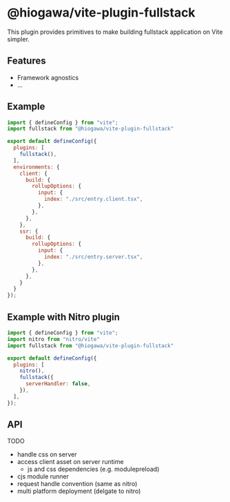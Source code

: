 # @hiogawa/vite-plugin-fullstack

This plugin provides primitives to make building fullstack application on Vite simpler.

## Features

- Framework agnostics
- ...

## Example

```js
import { defineConfig } from "vite";
import fullstack from "@hiogawa/vite-plugin-fullstack"

export default defineConfig({
  plugins: [
    fullstack(),
  ],
  environments: {
    client: {
      build: {
        rollupOptions: {
          input: {
            index: "./src/entry.client.tsx",
          },
        },
      },
    },
    ssr: {
      build: {
        rollupOptions: {
          input: {
            index: "./src/entry.server.tsx",
          },
        },
      },
    }
  }
});
```

## Example with Nitro plugin

```js
import { defineConfig } from "vite";
import nitro from "nitro/vite"
import fullstack from "@hiogawa/vite-plugin-fullstack"

export default defineConfig({
  plugins: [
    nitro(),
    fullstack({
      serverHandler: false,
    }),
  ],
});
```

## API

TODO
- handle css on server
- access client asset on server runtime
  - js and css dependencies (e.g. modulepreload)
- cjs module runner
- request handle convention (same as nitro)
- multi platform deployment (delgate to nitro)
